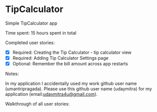 # TipCalculator

Simple TipCalculator app

Time spent: 15 hours spent in total

Completed user stories:

 * [x] Required: Creating the Tip Calculator - tip calculator view
 * [x] Required: Adding Tip Calculator Settings page
 * [x] Optional: Remember the bill amount across app restarts
 
Notes:

In my application I accidentally used my work github user name (umantripragada).
Please use this github user name (udaymitra) for my application (email:udaymitra4u@gmail.com).

Walkthrough of all user stories:

